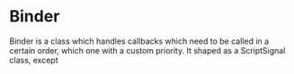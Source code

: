 # Binder
Binder is a class which handles callbacks which need to be called in a certain order, which one with a custom priority. It shaped as a ScriptSignal class, except 
